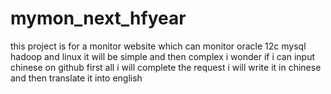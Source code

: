 # mymon_next_hfyear
this project is for a monitor website which can monitor oracle 12c mysql hadoop and linux 
it will be simple and then complex
i wonder if i can input chinese on github
first  all 
i will complete the request
i will write it in chinese and then translate it into english
